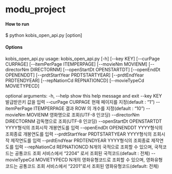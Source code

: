 # modu_project

#### How to run
$ python kobis_open_api.py [option]

#### Options
kobis_open_api.py
usage: kobis_open_api.py [-h] [--key KEY] [--curPage CURPAGE]
                         [--itemPerPage ITEMPERPAGE] [--movieNm MOVIENM]
                         [--directorNm DIRECTORNM] [--openStartDt OPENSTARTDT]
                         [--openEndDt OPENENDDT]
                         [--prdtStartYear PRDTSTARTYEAR]
                         [--prdtEndYear PRDTENDYEAR]
                         [--repNationCd REPNATIONCD]
                         [--movieTypeCd MOVIETYPECD]

optional arguments:
  -h, --help            show this help message and exit
  --key KEY             발급받은키 값을 입력
  --curPage CURPAGE     현재 페이지를 지정(default : “1”)
  --itemPerPage ITEMPERPAGE
                        결과 ROW 의 개수를 지정(default : “10”)
  --movieNm MOVIENM     영화명으로 조회(UTF-8 인코딩)
  --directorNm DIRECTORNM
                        감독명으로 조회(UTF-8 인코딩)
  --openStartDt OPENSTARTDT
                        YYYY형식의 조회시작 개봉연도를 입력
  --openEndDt OPENENDDT
                        YYYY형식의 조회종료 개봉연도를 입력
  --prdtStartYear PRDTSTARTYEAR
                        YYYY형식의 조회시작 제작연도를 입력
  --prdtEndYear PRDTENDYEAR
                        YYYY형식의 조회종료 제작연도를 입력
  --repNationCd REPNATIONCD
                        N개의 국적으로 조회할 수 있으며, 국적코드는 공통코드 조회 서비스에서 “2204” 로서 조회된
                        국적코드(default : 전체)
  --movieTypeCd MOVIETYPECD
                        N개의 영화유형코드로 조회할 수 있으며, 영화유형코드는 공통코드 조회 서비스에서 “2201”로서
                        조회된 영화유형코드(default: 전체)
